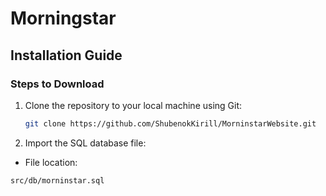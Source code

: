 # Morningstar


## Installation Guide

### Steps to Download
1. Clone the repository to your local machine using Git:
   ```bash
   git clone https://github.com/ShubenokKirill/MorninstarWebsite.git
2. Import the SQL database file:
- File location:
 ```bash
src/db/morninstar.sql
